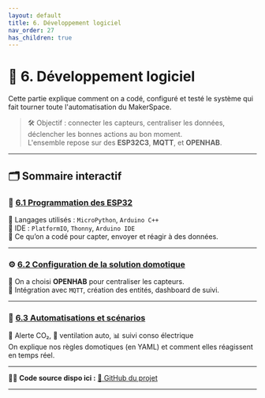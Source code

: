 ```yaml
---
layout: default
title: 6. Développement logiciel
nav_order: 27
has_children: true
---
```

# 🧠 6. Développement logiciel

Cette partie explique comment on a codé, configuré et testé le système qui fait tourner toute l'automatisation du MakerSpace.

> 🛠️ Objectif : connecter les capteurs, centraliser les données, déclencher les bonnes actions au bon moment.  
> L'ensemble repose sur des **ESP32C3**, **MQTT**, et **OPENHAB**.

---

## 🗂️ Sommaire interactif

### 🔌 [6.1 Programmation des ESP32](programmation_esp32.md)
📎 Langages utilisés : `MicroPython`, `Arduino C++`  
🧰 IDE : `PlatformIO`, `Thonny`, `Arduino IDE`  
🧠 Ce qu’on a codé pour capter, envoyer et réagir à des données.

---

### ⚙️ [6.2 Configuration de la solution domotique](6_2_configuration_domotique.md)
🧠 On a choisi **OPENHAB** pour centraliser les capteurs.  
📡 Intégration avec `MQTT`, création des entités, dashboard de suivi.

---

### 🤖 [6.3 Automatisations et scénarios](6_3_automatisations_scenarios.md)
🚨 Alerte CO₂, 🔁 ventilation auto, 📊 suivi conso électrique  
On explique nos règles domotiques (en YAML) et comment elles réagissent en temps réel.

---




🧑‍💻 **Code source dispo ici :** [🔗 GitHub du projet](https://github.com/tonrepo)

---




